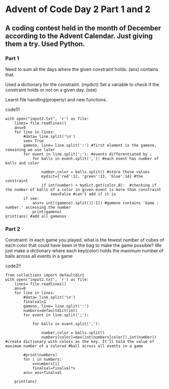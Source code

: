 # Advent of Code Day 2 Part 1 and 2


## A coding contest held in the month of December according to the Advent Calendar. Just giving them a try. Used Python.

### Part 1

Need to sum all the days where the given constraint holds.
(ans) contains that. 

Used a dictionary for the constraint.
(mydict)
Set a variable to check if the constraint holds or not on a given day. (see)


Learnt file handling(properly) and new functions.

code1!!


```
with open("input2.txt", 'r') as file:
    lines= file.readlines()
    ans=0
    for line in lines:
        #data= line.split('\n')
        see= True
        gameno, line= line.split(':') #first element is the gameno, remaining we use later
        for event in line.split(';'): #events differentiated by ;
            for balls in event.split(','): #each event has number of balls and color
                
                number,color = balls.split() #store those values
                mydict={'red':12, 'green':13, 'blue':14} #the constraint
                if int(number) > mydict.get(color,0):  #checking if the number of balls of a color in given event is more than constraint
                    see=False #can't add if it is
        if see:
            ans+= int((gameno).split()[-1]) #gameno contains 'Game : number.' accessing the number
            print(gameno)
print(ans) #add all gamenos
```
### Part 2
Constraint: In each game you played, what is the fewest number of cubes of each color that could have been in the bag to make the game possible?
We just make a dictionary where each key(color) holds the maximum number of balls across all events in a game

code2!!
```
from collections import defaultdict
with open("input2.txt", 'r') as file:
    lines= file.readlines()
    ans=0
    for line in lines:
        #data= line.split('\n')
        finalval=1
        gameno, line= line.split(':')
        numbers=defaultdict(int)
        for event in line.split(';'):
            
            for balls in event.split(','):
                
                number,color = balls.split()
                numbers[color]=max(int(numbers[color]),int(number)) #create dictionary with colors as the key. It'll hold the value of maximum number of a colored #ball across all events in a game
                  
        #print(numbers)
        for i in numbers:
            v=numbers[i]
            finalval=finalval*v
        ans= ans+finalval    
            
    print(ans)            

```
